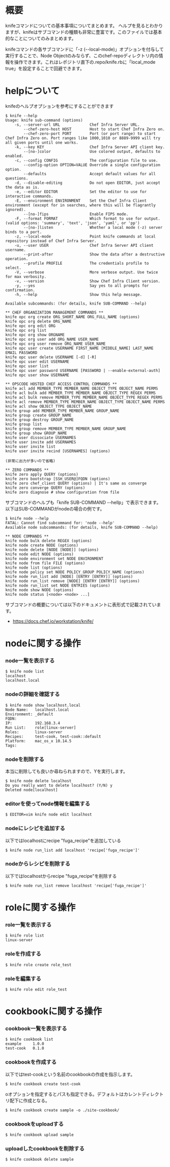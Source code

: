 # 概要
knifeコマンドについての基本事項についてまとめます。
ヘルプを見るとわかりますが、knifeはサブコマンドの種類も非常に豊富です。このファイルでは基本的なことについてのみまとめます。


knifeコマンドの各サブコマンドに「-z (--local-mode)」オプションを付与して実行することで、Node Objectのみならず、このchef-repoディレクトリ内の情報を操作できます。これはレポジトリ直下の.repo/knife.rbに「local_mode true」を設定することで回避できます。

# helpについて
knifeのヘルプオプションを参考にすることができます
```
$ knife --help
Usage: knife sub-command (options)
    -s, --server-url URL             Chef Infra Server URL.
        --chef-zero-host HOST        Host to start Chef Infra Zero on.
        --chef-zero-port PORT        Port (or port range) to start Chef Infra Zero on. Port ranges like 1000,1010 or 8889-9999 will try all given ports until one works.
    -k, --key KEY                    Chef Infra Server API client key.
        --[no-]color                 Use colored output, defaults to enabled.
    -c, --config CONFIG              The configuration file to use.
        --config-option OPTION=VALUE Override a single configuration option.
        --defaults                   Accept default values for all questions.
    -d, --disable-editing            Do not open EDITOR, just accept the data as is.
    -e, --editor EDITOR              Set the editor to use for interactive commands.
    -E, --environment ENVIRONMENT    Set the Chef Infra Client environment (except for in searches, where this will be flagrantly ignored).
        --[no-]fips                  Enable FIPS mode.
    -F, --format FORMAT              Which format to use for output. (valid options: 'summary', 'text', 'json', 'yaml', or 'pp')
        --[no-]listen                Whether a local mode (-z) server binds to a port.
    -z, --local-mode                 Point knife commands at local repository instead of Chef Infra Server.
    -u, --user USER                  Chef Infra Server API client username.
        --print-after                Show the data after a destructive operation.
        --profile PROFILE            The credentials profile to select.
    -V, --verbose                    More verbose output. Use twice for max verbosity.
    -v, --version                    Show Chef Infra Client version.
    -y, --yes                        Say yes to all prompts for confirmation.
    -h, --help                       Show this help message.

Available subcommands: (for details, knife SUB-COMMAND --help)

** CHEF ORGANIZATION MANAGEMENT COMMANDS **
knife opc org create ORG_SHORT_NAME ORG_FULL_NAME (options)
knife opc org delete ORG_NAME
knife opc org edit ORG
knife opc org list
knife opc org show ORGNAME
knife opc org user add ORG_NAME USER_NAME
knife opc org user remove ORG_NAME USER_NAME
knife opc user create USERNAME FIRST_NAME [MIDDLE_NAME] LAST_NAME EMAIL PASSWORD
knife opc user delete USERNAME [-d] [-R]
knife opc user edit USERNAME
knife opc user list
knife opc user password USERNAME [PASSWORD | --enable-external-auth]
knife opc user show USERNAME

** OPSCODE HOSTED CHEF ACCESS CONTROL COMMANDS **
knife acl add MEMBER_TYPE MEMBER_NAME OBJECT_TYPE OBJECT_NAME PERMS
knife acl bulk add MEMBER_TYPE MEMBER_NAME OBJECT_TYPE REGEX PERMS
knife acl bulk remove MEMBER_TYPE MEMBER_NAME OBJECT_TYPE REGEX PERMS
knife acl remove MEMBER_TYPE MEMBER_NAME OBJECT_TYPE OBJECT_NAME PERMS
knife acl show OBJECT_TYPE OBJECT_NAME
knife group add MEMBER_TYPE MEMBER_NAME GROUP_NAME
knife group create GROUP_NAME
knife group destroy GROUP_NAME
knife group list
knife group remove MEMBER_TYPE MEMBER_NAME GROUP_NAME
knife group show GROUP_NAME
knife user dissociate USERNAMES
knife user invite add USERNAMES
knife user invite list
knife user invite recind [USERNAMES] (options)

(非常に出力が多いので省略)

** ZERO COMMANDS **
knife zero apply QUERY (options)
knife zero bootstrap [SSH_USER@]FQDN (options)
knife zero chef_client QUERY (options) | It's same as converge
knife zero converge QUERY (options)
knife zero diagnose # show configuration from file
```

サブコマンドのヘルプも「knife SUB-COMMAND --hellp」で表示できます。
以下はSUB-COMMANDがnodeの場合の例です。
```
$ knife node --help
FATAL: Cannot find subcommand for: 'node --help'
Available node subcommands: (for details, knife SUB-COMMAND --help)

** NODE COMMANDS **
knife node bulk delete REGEX (options)
knife node create NODE (options)
knife node delete [NODE [NODE]] (options)
knife node edit NODE (options)
knife node environment set NODE ENVIRONMENT
knife node from file FILE (options)
knife node list (options)
knife node policy set NODE POLICY_GROUP POLICY_NAME (options)
knife node run_list add [NODE] [ENTRY [ENTRY]] (options)
knife node run_list remove [NODE] [ENTRY [ENTRY]] (options)
knife node run_list set NODE ENTRIES (options)
knife node show NODE (options)
knife node status [<node> <node> ...]
```

サブコマンドの概要については以下のドキュメントに表形式で記載されています。
- https://docs.chef.io/workstation/knife/

# nodeに関する操作

### node一覧を表示する
```
$ knife node list
localhost
localhost.local
```

### nodeの詳細を確認する
```
$ knife node show localhost.local
Node Name:   localhost.local
Environment: _default
FQDN:        
IP:          192.168.3.4
Run List:    role[linux-server]
Roles:       linux-server
Recipes:     test-cook, test-cook::default
Platform:    mac_os_x 10.14.5
Tags:        
```

### nodeを削除する
本当に削除しても良いか尋ねられますので、Yを実行します。
```
$ knife node delete localhost
Do you really want to delete localhost? (Y/N) y
Deleted node[localhost]
```

### editorを使ってnode情報を編集する
```
$ EDITOR=vim knife node edit localhost
```

### nodeにレシピを追加する
以下ではlocalhostにrecipe "fuga_recipe"を追加している
```
$ knife node run_list add localhost 'recipe['fuga_recipe']'
```

### nodeからレシピを削除する
以下ではlocalhostからrecipe "fuga_recipe"を削除する
```
$ knife node run_list remove localhost 'recipe['fuga_recipe']'
```


# roleに関する操作

### role一覧を表示する
```
$ knife role list
linux-server
```

### roleを作成する
```
$ knife role create role_test
```

### roleを編集する
```
$ knife role edit role_test
```

# cookbookに関する操作

### cookbook一覧を表示する
```
$ knife cookbook list
example     1.0.0
test-cook   0.1.0
```

### cookbookを作成する
以下ではtest-cookという名前のcookbookの作成を指示します。
```
$ knife cookbook create test-cook
```

oオプションを指定するとパスも指定できる。デフォルトはカレントディレクトリ配下に作成となる。
```
$ knife cookbook create sample -o ./site-cookbook/
```

### cookbookをuploadする
```
$ knife cookbook upload sample
```

### uploadしたcookbookを削除する
```
$ knife cookbook delete sample
```



